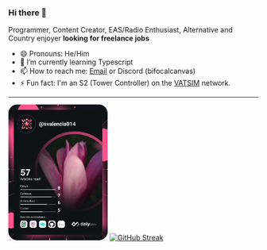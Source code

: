 ### Hi there 👋

Programmer, Content Creator, EAS/Radio Enthusiast, Alternative and Country enjoyer **looking for freelance jobs**

- 😄 Pronouns: He/Him
- 🌱 I’m currently learning Typescript
- 📫 How to reach me: [Email](mailto:sv.samuel.valencia014@gmail.com) or Discord (bifocalcanvas)
- ⚡ Fun fact: I'm an S2 (Tower Controller) on the [VATSIM](https://vatsim.net) network. 
<hr>

<a href="https://app.daily.dev/DailyDevTips"><img src="https://github.com/svalencia014/svalencia014/blob/main/devcard.svg" width="200" alt="Samuel Valencia's Dev Card"/></a>   [![GitHub Streak](https://github-readme-streak-stats.herokuapp.com?user=svalencia014&theme=dracula)](https://git.io/streak-stats)
